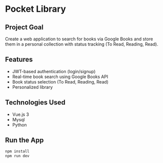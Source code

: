 # Pocket Library 

##  Project Goal
Create a web application to search for books via Google Books and store them in a personal collection with status tracking (To Read, Reading, Read).

##  Features
- JWT-based authentication (login/signup)
- Real-time book search using Google Books API
- Book status selection (To Read, Reading, Read)
- Personalized library

##  Technologies Used
- Vue.js 3
- Mysql
- Python



## Run the App

```bash
npm install
npm run dev

